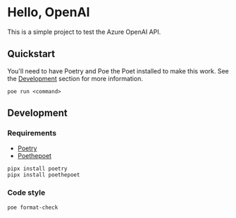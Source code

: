 # Hello, OpenAI

This is a simple project to test the Azure OpenAI API.

## Quickstart

You'll need to have Poetry and Poe the Poet installed to make this work. See
the [Development](#Development) section for more information.

```shell
poe run <command>
```

## Development

### Requirements

- [Poetry](https://python-poetry.org/)
- [Poethepoet](https://pypi.org/project/poethepoet/)

```shell
pipx install poetry
pipx install poethepoet
```

### Code style

```shell
poe format-check
```
